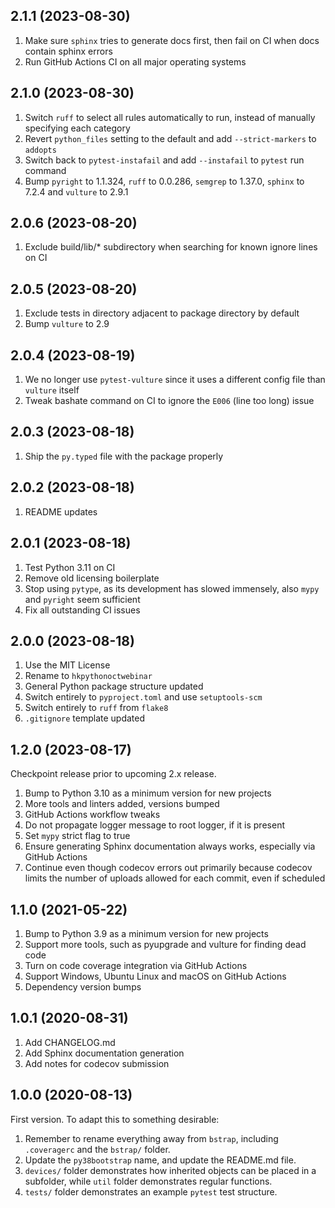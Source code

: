 ## 2.1.1 (2023-08-30)

1. Make sure `sphinx` tries to generate docs first, then fail on CI when docs contain sphinx errors
1. Run GitHub Actions CI on all major operating systems

## 2.1.0 (2023-08-30)

1. Switch `ruff` to select all rules automatically to run, instead of manually specifying each category
1. Revert `python_files` setting to the default and add `--strict-markers` to `addopts`
1. Switch back to `pytest-instafail` and add `--instafail` to `pytest` run command
1. Bump `pyright` to 1.1.324, `ruff` to 0.0.286, `semgrep` to 1.37.0, `sphinx` to 7.2.4 and `vulture` to 2.9.1

## 2.0.6 (2023-08-20)

1. Exclude build/lib/\* subdirectory when searching for known ignore lines on CI

## 2.0.5 (2023-08-20)

1. Exclude tests in directory adjacent to package directory by default
1. Bump `vulture` to 2.9

## 2.0.4 (2023-08-19)

1. We no longer use `pytest-vulture` since it uses a different config file than `vulture` itself
1. Tweak bashate command on CI to ignore the `E006` (line too long) issue

## 2.0.3 (2023-08-18)

1. Ship the `py.typed` file with the package properly

## 2.0.2 (2023-08-18)

1. README updates

## 2.0.1 (2023-08-18)

1. Test Python 3.11 on CI
1. Remove old licensing boilerplate
1. Stop using `pytype`, as its development has slowed immensely, also `mypy` and `pyright` seem sufficient
1. Fix all outstanding CI issues

## 2.0.0 (2023-08-18)

1. Use the MIT License
1. Rename to `hkpythonoctwebinar`
1. General Python package structure updated
1. Switch entirely to `pyproject.toml` and use `setuptools-scm`
1. Switch entirely to `ruff` from `flake8`
1. `.gitignore` template updated

## 1.2.0 (2023-08-17)

Checkpoint release prior to upcoming 2.x release.

1. Bump to Python 3.10 as a minimum version for new projects
1. More tools and linters added, versions bumped
1. GitHub Actions workflow tweaks
1. Do not propagate logger message to root logger, if it is present
1. Set `mypy` strict flag to true
1. Ensure generating Sphinx documentation always works, especially via GitHub Actions
1. Continue even though codecov errors out primarily because codecov limits the number of uploads allowed for each commit, even if scheduled

## 1.1.0 (2021-05-22)

1. Bump to Python 3.9 as a minimum version for new projects
1. Support more tools, such as pyupgrade and vulture for finding dead code
1. Turn on code coverage integration via GitHub Actions
1. Support Windows, Ubuntu Linux and macOS on GitHub Actions
1. Dependency version bumps

## 1.0.1 (2020-08-31)

1. Add CHANGELOG.md
1. Add Sphinx documentation generation
1. Add notes for codecov submission

## 1.0.0 (2020-08-13)

First version. To adapt this to something desirable:

1. Remember to rename everything away from `bstrap`, including `.coveragerc` and the `bstrap/` folder.
1. Update the `py38bootstrap` name, and update the README.md file.
1. `devices/` folder demonstrates how inherited objects can be placed in a subfolder, while `util` folder demonstrates regular functions.
1. `tests/` folder demonstrates an example `pytest` test structure.
